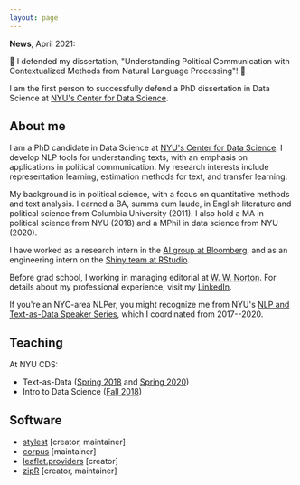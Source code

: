 ```yaml
---
layout: page
---
```

__News__, April 2021:

🎉 I defended my dissertation, "Understanding Political Communication with Contextualized Methods from Natural Language Processing"! 🎉

I am the first person to successfully defend a PhD dissertation in Data Science at <a href="cds.nyu.edu/">NYU's Center for Data Science</a>.

## About me

I am a PhD candidate in Data Science at <a href="cds.nyu.edu/">NYU's Center for Data Science</a>. I develop NLP tools for understanding texts, with an emphasis on applications in political communication. My research interests include representation learning, estimation methods for text, and transfer learning.

My background is in political science, with a focus on quantitative methods and text analysis. I earned a BA, summa cum laude, in English literature and political science from Columbia University (2011). I also hold a MA in political science from NYU (2018) and a MPhil in data science from NYU (2020).

I have worked as a research intern in the <a href="https://www.techatbloomberg.com/ai/">AI group at Bloomberg</a>, and as an engineering intern on the <a href="https://shiny.rstudio.com/">Shiny team at RStudio</a>.

Before grad school, I working in managing editorial at <a href="https://wwnorton.com/">W. W. Norton</a>. For details about my professional experience, visit my <a href="https://www.linkedin.com/in/huangleslie/">LinkedIn</a>.

If you're an NYC-area NLPer, you might recognize me from NYU's <a href="https://cds.nyu.edu/text-data-speaker-series/">NLP and Text-as-Data Speaker Series</a>, which I coordinated from 2017--2020.

## Teaching

At NYU CDS:

* Text-as-Data (<a href="https://github.com/leslie-huang/Text-as-Data-Lab-Spr2018">Spring 2018</a> and <a href="https://github.com/leslie-huang/TextasDataLabSpring2020">Spring 2020</a>)
* Intro to Data Science (<a href="https://github.com/leslie-huang/DataScienceCourse">Fall 2018</a>)

## Software

* <a href="https://cran.r-project.org/web/packages/stylest">stylest</a> [creator, maintainer]
* <a href="https://cran.r-project.org/web/packages/corpus">corpus</a> [maintainer]
* <a href="https://cran.r-project.org/web/packages/leaflet.providers">leaflet.providers</a> [creator]
* <a href="https://cran.r-project.org/web/packages/zipR">zipR</a> [creator, maintainer]
